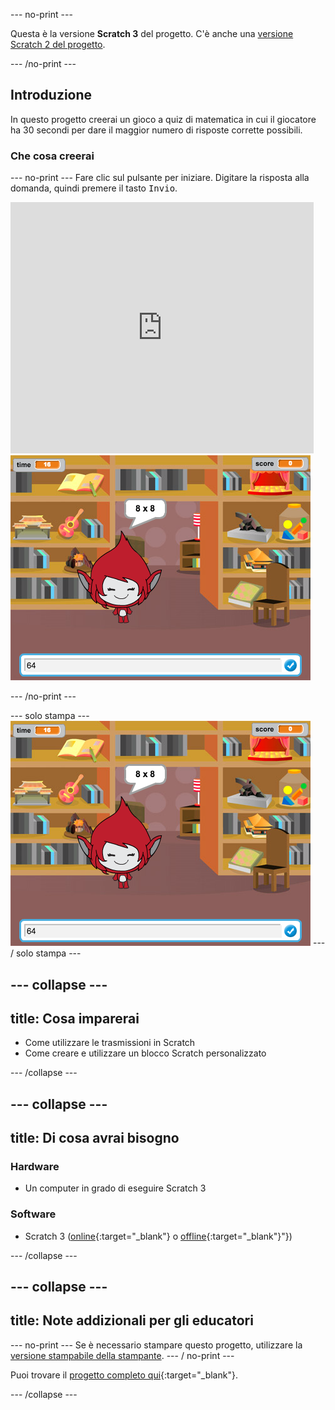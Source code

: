 \--- no-print \---

Questa è la versione **Scratch 3** del progetto. C'è anche una [versione Scratch 2 del progetto](https://projects.raspberrypi.org/en/projects/brain-game-scratch2).

\--- /no-print \---

## Introduzione

In questo progetto creerai un gioco a quiz di matematica in cui il giocatore ha 30 secondi per dare il maggior numero di risposte corrette possibili.

### Che cosa creerai

\--- no-print \--- Fare clic sul pulsante per iniziare. Digitare la risposta alla domanda, quindi premere il tasto <kbd>Invio</kbd>.

<div class="scratch-preview">
  <iframe allowtransparency="true" width="485" height="402" src="https://scratch.mit.edu/projects/embed/250234955/?autostart=false" frameborder="0" scrolling="no"></iframe>
  <img src="images/brain-final.png">
</div>

\--- /no-print \---

\--- solo stampa \--- ![Brain Game](images/brain-final.png) \--- / solo stampa \---

## \--- collapse \---

## title: Cosa imparerai

+ Come utilizzare le trasmissioni in Scratch
+ Come creare e utilizzare un blocco Scratch personalizzato

\--- /collapse \---

## \--- collapse \---

## title: Di cosa avrai bisogno

### Hardware

+ Un computer in grado di eseguire Scratch 3

### Software

+ Scratch 3 ([online](http://rpf.io/scratchon){:target="_blank"} o [offline](http://rpf.io/scratchoff){:target="_blank"}"})

\--- /collapse \---

## \--- collapse \---

## title: Note addizionali per gli educatori

\--- no-print \--- Se è necessario stampare questo progetto, utilizzare la [versione stampabile della stampante](https://projects.raspberrypi.org/en/projects/brain-game/print). \--- / no-print \---

Puoi trovare il [progetto completo qui](http://rpf.io/p/en/brain-game-get){:target="_blank"}.

\--- /collapse \---